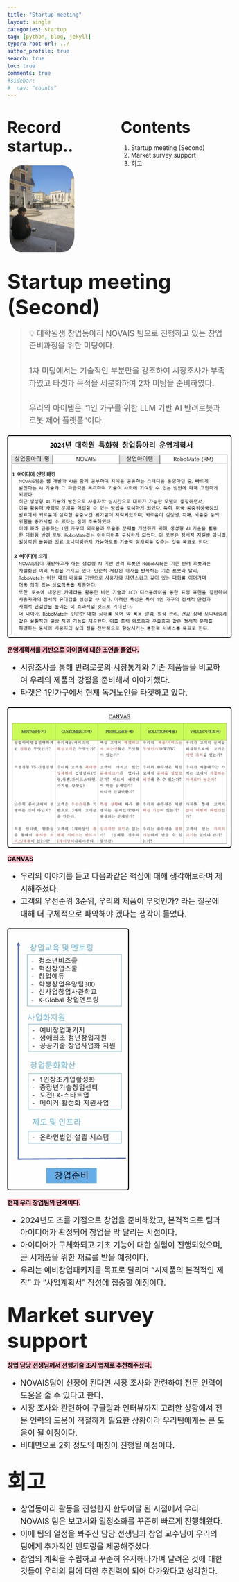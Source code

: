 ```yaml
---
title: "Startup meeting"
layout: single
categories: startup
tag: [python, blog, jekyll]
typora-root-url: ../
author_profile: true
search: true
toc: true
comments: true
#sidebar:
#  nav: "counts"
---
```


<style>
@media (max-width: 768px) {
  /* Flex 컨테이너의 이미지가 부모 크기에 맞게 조정 */
  div[style*="display: flex;"] img {
    width: 100%;
    height: auto;
  }

  /* Flex 컨테이너의 영상이 부모 크기에 맞게 조정 */
  div[style*="display: flex;"] video {
    width: 100%;
    height: auto;
  }

  /* Grid 이미지는 이미 반응형으로 설정되어 있으므로 추가 수정 불필요 */
  img[style*="width: 415px;"] {
    width: 100%;
    height: auto;
  }

  /* 영상도 화면 크기에 맞게 조정 */
  video {
    max-width: 100%;
    height: auto;
    display: block; /* 중앙 정렬 문제 방지 */
  }
}
</style>

<div style="display: flex; justify-content: space-between; align-items: flex-start;">

  <div style="width: 48%;">
    <h2><span style="font-size: 36px; font-weight: bold;">Record startup..</span></h2>
    <img src="/images/2023-09-26-first/연구일지1/고민중.jpg" alt="CANVAS" style="border-radius: 20%; width: 150px; padding: 5px;">
  </div>

  <div style="width: 48%;">
    <h2><span style="font-size: 36px; font-weight: bold;">Contents</span></h2>
    <ol>
      <li>Startup meeting (Second)</li>
      <li>Market survey support</li>
      <li>회고</li>
    </ol>
  </div>

</div>

## <span style="font-size: 48px; font-weight: bold;">Startup meeting (Second)</span>

<div style="font-size: 18px; line-height: 1.6;">
  <blockquote>
    💡 대학원생 창업동아리 NOVAIS 팀으로 진행하고 있는 창업 준비과정을 위한 미팅이다.
    <br><br>
    1차 미팅에서는 기술적인 부분만을 강조하여 시장조사가 부족하였고 타겟과 목적을 세분화하여 2차 미팅을 준비하였다.
    <br><br>
    우리의 아이템은 “1인 가구를 위한 LLM 기반 AI 반려로봇과 로봇 제어 플랫폼”이다.
  </blockquote>
</div>

<img src="/images/2023-09-26-first/연구일지1/image.jpg" alt="운영계획서" style="border: 2px solid #000; border-radius: 5px; padding: 5px;font-weight: bold;">

<span style="background-color: pink; color: black;font-weight: bold;">운영계획서를 기반으로 아이템에 대한 조언을 들었다.</span>

<div style="font-size: 18px; line-height: 1.6;">

  <ul>
    <li>시장조사를 통해 반려로봇의 시장통계와 기존 제품들을 비교하여 우리의 제품의 강점을 준비해서 이야기했다.</li>
    <li>타겟은 1인가구에서 현재 독거노인을 타겟하고 있다.</li>
  </ul>

</div>

<img src="/images/2023-09-26-first/연구일지1/image 1.jpg" alt="CANVAS" style="border: 2px solid #000; border-radius: 5px; padding: 5px;">

<span style="background-color: pink; color: black;font-weight: bold;">CANVAS</span>

<div style="font-size: 18px; line-height: 1.6;">

  <ul>
    <li>우리의 이야기를 듣고 다음과같은 핵심에 대해 생각해보라며 제시해주셨다.</li>
    <li>고객의 우선순위 3순위, 우리의 제품이 무엇인가? 라는 질문에 대해 더 구체적으로 파악해야 겠다는 생각이 들었다.</li>
  </ul>

</div>

<img src="/images/2023-09-26-first/연구일지1/image 2.jpg" alt="CANVAS" style="border: 2px solid #000; border-radius: 5px; padding: 5px;">

<span style="background-color: pink; color: black;font-weight: bold;">현재 우리 창업팀의 단계이다.</span>

<div style="font-size: 18px; line-height: 1.6;">

  <ul>
    <li>2024년도 초를 기점으로 창업을 준비해왔고, 본격적으로 팀과 아이디어가 확정되어 창업을 막 달리는 시점이다.</li>
    <li>아이디어가 구체화되고 기초 기능에 대한 실험이 진행되었으며, 곧 시제품을 위한 재료를 받을 예정이다.</li>
    <li>우리는 예비창업패키지를 목표로 달리며 “시제품의 본격적인 제작” 과 “사업계획서” 작성에 집중할 예정이다.</li>
  </ul>

</div>

## <span style="font-size: 48px; font-weight: bold;">Market survey support</span>

<span style="background-color: pink; color: black;font-weight: bold;">창업 담당 선생님께서 선행기술 조사 업체로 추천해주셨다.</span>

<div style="font-size: 18px; line-height: 1.6;">

  <ul>
    <li>NOVAIS팀이 선정이 된다면 시장 조사와 관련하여 전문 인력이 도움을 줄 수 있다고 한다.</li>
    <li>시장 조사와 관련하여 구글링과 인터뷰까지 고려한 상황에서 전문 인력의 도움이 적절하게 필요한 상황이라 우리팀에게는 큰 도움이 될 예정이다.</li>
    <li>비대면으로 2회 정도의 매칭이 진행될 예정이다.</li>
  </ul>

</div>

## <span style="font-size: 48px; font-weight: bold;">회고</span>

<div style="font-size: 18px; line-height: 1.6;">

  <ul>
    <li>창업동아리 활동을 진행한지 한두어달 된 시점에서 우리 NOVAIS 팀은 보고서와 일정소화를 꾸준히 빠르게 진행해왔다.</li>
    <li>이에 팀의 열정을 봐주신 담당 선생님과 창업 교수님이 우리의 팀에게 추가적인 멘토링을 제공해주셨다.</li>
    <li>창업의 계획을 수립하고 꾸준히 유지해나가며 달려온 것에 대한 것들이 우리의 팀에 더한 추진력이 되어 다가왔다고 생각한다.</li>
  </ul>

</div>